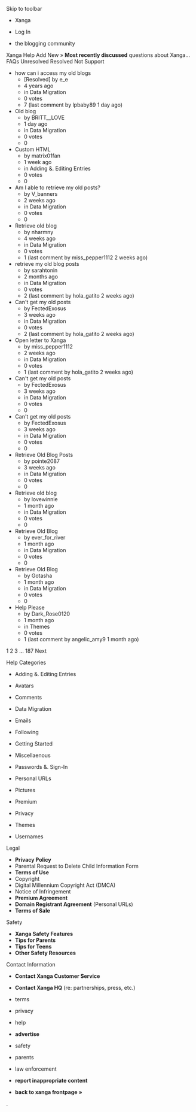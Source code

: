 Skip to toolbar

*   Xanga

*   Log In

*   the blogging community

Xanga Help Add New » **Most recently discussed** questions about Xanga… FAQs Unresolved Resolved Not Support

*   how can i access my old blogs
    *   \[Resolved\] by e\_e
    *   4 years ago
    *   in Data Migration
    *   0 votes
    *   7 (last comment by lpbaby89 1 day ago)
*   Old blog
    *   by BRITT\_\_LOVE
    *   1 day ago
    *   in Data Migration
    *   0 votes
    *   0
*   Custom HTML
    *   by matrix01fan
    *   1 week ago
    *   in Adding &. Editing Entries
    *   0 votes
    *   0
*   Am I able to retrieve my old posts?
    *   by V\_banners
    *   2 weeks ago
    *   in Data Migration
    *   0 votes
    *   0
*   Retrieve old blog
    *   by nharmny
    *   4 weeks ago
    *   in Data Migration
    *   0 votes
    *   1 (last comment by miss\_pepper1112 2 weeks ago)
*   retrieve my old blog posts
    *   by sarahtonin
    *   2 months ago
    *   in Data Migration
    *   0 votes
    *   2 (last comment by hola\_gatito 2 weeks ago)
*   Can't get my old posts
    *   by FectedExosus
    *   3 weeks ago
    *   in Data Migration
    *   0 votes
    *   2 (last comment by hola\_gatito 2 weeks ago)
*   Open letter to Xanga
    *   by miss\_pepper1112
    *   2 weeks ago
    *   in Data Migration
    *   0 votes
    *   1 (last comment by hola\_gatito 2 weeks ago)
*   Can't get my old posts
    *   by FectedExosus
    *   3 weeks ago
    *   in Data Migration
    *   0 votes
    *   0
*   Can't get my old posts
    *   by FectedExosus
    *   3 weeks ago
    *   in Data Migration
    *   0 votes
    *   0
*   Retrieve Old Blog Posts
    *   by pointe2087
    *   3 weeks ago
    *   in Data Migration
    *   0 votes
    *   0
*   Retrieve old blog
    *   by lovewinnie
    *   1 month ago
    *   in Data Migration
    *   0 votes
    *   0
*   Retrieve Old Blog
    *   by ever\_for\_river
    *   1 month ago
    *   in Data Migration
    *   0 votes
    *   0
*   Retrieve Old Blog
    *   by Gotasha
    *   1 month ago
    *   in Data Migration
    *   0 votes
    *   0
*   Help Please
    *   by Dark\_Rose0120
    *   1 month ago
    *   in Themes
    *   0 votes
    *   1 (last comment by angelic\_amy9 1 month ago)

1 2 3 ... 187 Next

Help Categories

*   Adding &. Editing Entries
*   Avatars
*   Comments
*   Data Migration
*   Emails
*   Following
*   Getting Started
*   Miscellaenous

*   Passwords &. Sign-In
*   Personal URLs
*   Pictures
*   Premium
*   Privacy
*   Themes
*   Usernames

Legal

*   **Privacy Policy**
*   Parental Request to Delete Child Information Form
*   **Terms of Use**
*   Copyright
*   Digital Millennium Copyright Act (DMCA)
*   Notice of Infringement
*   **Premium Agreement**
*   **Domain Registrant Agreement** (Personal URLs)
*   **Terms of Sale**

Safety

*   **Xanga Safety Features**
*   **Tips for Parents**
*   **Tips for Teens**
*   **Other Safety Resources**

Contact Information

*   **Contact Xanga Customer Service**
*   **Contact Xanga HQ** (re: partnerships, press, etc.)

*   terms
*   privacy
*   help
*   **advertise**

*   safety
*   parents
*   law enforcement
*   **report inappropriate content**

*   **back to xanga frontpage »**

<img src="http://pixel.quantserve.com/pixel/p-87h-iNOVooym2.gif" style="display: none" height="1" width="1" alt="Quantcast"/>.